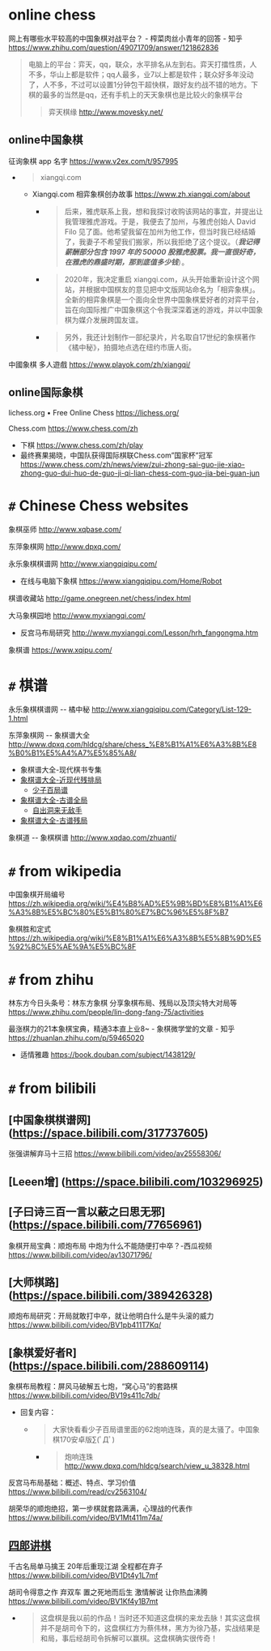 
# online chess

网上有哪些水平较高的中国象棋对战平台？ - 榨菜肉丝小青年的回答 - 知乎 https://www.zhihu.com/question/49071709/answer/121862836
> 电脑上的平台：弈天，qq，联众，水平排名从左到右。弈天打擂性质，人不多，华山上都是软件；qq人最多，业7以上都是软件；联众好多年没动了，人不多，不过可以设置1分钟包干超快棋，跟好友约战不错的地方。下棋的最多的当然是qq，还有手机上的天天象棋也是比较火的象棋平台
>> 弈天棋缘 http://www.movesky.net/

## online中国象棋

征询象棋 app 名字 https://www.v2ex.com/t/957995
- > xiangqi.com
  * Xiangqi.com 相弈象棋创办故事 https://www.zh.xiangqi.com/about
    + > 后来，雅虎联系上我，想和我探讨收购该网站的事宜，并提出让我管理雅虎游戏。于是，我便去了加州，与雅虎创始人 David Filo 见了面。他希望我留在加州为他工作，但当时我已经结婚了，我妻子不希望我们搬家，所以我拒绝了这个提议。（***我记得薪酬部分包含 1997 年的 50000 股雅虎股票。我一直很好奇，在雅虎的鼎盛时期，那到底值多少钱***）。
    + > 2020年，我决定重启 xiangqi.com，从头开始重新设计这个网站，并根据中国棋友的意见把中文版网站命名为「相弈象棋」。全新的相弈象棋是一个面向全世界中国象棋爱好者的对弈平台，旨在向国际推广中国象棋这个令我深深着迷的游戏，并以中国象棋为媒介发展跨国友谊。
    + > 另外，我还计划制作一部纪录片，片名取自17世纪的象棋著作《橘中秘》，拍摄地点选在纽约市唐人街。

中國象棋 多人遊戲 https://www.playok.com/zh/xiangqi/

## online国际象棋

lichess.org • Free Online Chess https://lichess.org/

Chess.com https://www.chess.com/zh
- 下棋 https://www.chess.com/zh/play
- 最终赛果揭晓，中国队获得国际棋联Chess.com”国家杯”冠军 https://www.chess.com/zh/news/view/zui-zhong-sai-guo-jie-xiao-zhong-guo-dui-huo-de-guo-ji-qi-lian-chess-com-guo-jia-bei-guan-jun

# `#` Chinese Chess websites

象棋巫师 http://www.xqbase.com/

东萍象棋网 http://www.dpxq.com/

永乐象棋棋谱网 http://www.xiangqiqipu.com/
- 在线与电脑下象棋 https://www.xiangqiqipu.com/Home/Robot

棋谱收藏站 http://game.onegreen.net/chess/index.html

大马象棋园地 http://www.myxiangqi.com/
- 反宫马布局研究 http://www.myxiangqi.com/Lesson/hrh_fangongma.htm

象棋谱 https://www.xqipu.com/

# `#` 棋谱

永乐象棋棋谱网 -- 橘中秘 http://www.xiangqiqipu.com/Category/List-129-1.html

东萍象棋网 -- 象棋谱大全 http://www.dpxq.com/hldcg/share/chess_%E8%B1%A1%E6%A3%8B%E8%B0%B1%E5%A4%A7%E5%85%A8/
- 象棋谱大全-现代棋书专集
- [象棋谱大全-近现代残排局](http://www.dpxq.com/hldcg/share/chess_%E8%B1%A1%E6%A3%8B%E8%B0%B1%E5%A4%A7%E5%85%A8/%E8%B1%A1%E6%A3%8B%E8%B0%B1%E5%A4%A7%E5%85%A8-%E8%BF%91%E7%8E%B0%E4%BB%A3%E6%AE%8B%E6%8E%92%E5%B1%80/)
  * [少子百局谱](http://www.dpxq.com/hldcg/share/chess_%E8%B1%A1%E6%A3%8B%E8%B0%B1%E5%A4%A7%E5%85%A8/%E8%B1%A1%E6%A3%8B%E8%B0%B1%E5%A4%A7%E5%85%A8-%E8%BF%91%E7%8E%B0%E4%BB%A3%E6%AE%8B%E6%8E%92%E5%B1%80/%E5%B0%91%E5%AD%90%E7%99%BE%E5%B1%80%E8%B0%B1/)
- [象棋谱大全-古谱全局](http://www.dpxq.com/hldcg/share/chess_%E8%B1%A1%E6%A3%8B%E8%B0%B1%E5%A4%A7%E5%85%A8/%E8%B1%A1%E6%A3%8B%E8%B0%B1%E5%A4%A7%E5%85%A8-%E5%8F%A4%E8%B0%B1%E5%85%A8%E5%B1%80/)
  * [自出洞来无敌手](http://www.dpxq.com/hldcg/share/chess_%E8%B1%A1%E6%A3%8B%E8%B0%B1%E5%A4%A7%E5%85%A8/%E8%B1%A1%E6%A3%8B%E8%B0%B1%E5%A4%A7%E5%85%A8-%E5%8F%A4%E8%B0%B1%E5%85%A8%E5%B1%80/%E8%87%AA%E5%87%BA%E6%B4%9E%E6%9D%A5%E6%97%A0%E6%95%8C%E6%89%8B/)
- [象棋谱大全-古谱残局](http://www.dpxq.com/hldcg/share/chess_%E8%B1%A1%E6%A3%8B%E8%B0%B1%E5%A4%A7%E5%85%A8/%E8%B1%A1%E6%A3%8B%E8%B0%B1%E5%A4%A7%E5%85%A8-%E5%8F%A4%E8%B0%B1%E6%AE%8B%E5%B1%80/)

象棋道 -- 象棋棋谱 http://www.xqdao.com/zhuanti/

# `#` from wikipedia

中国象棋开局编号 https://zh.wikipedia.org/wiki/%E4%B8%AD%E5%9B%BD%E8%B1%A1%E6%A3%8B%E5%BC%80%E5%B1%80%E7%BC%96%E5%8F%B7

象棋胜和定式 https://zh.wikipedia.org/wiki/%E8%B1%A1%E6%A3%8B%E5%8B%9D%E5%92%8C%E5%AE%9A%E5%BC%8F

# `#` from zhihu

林东方今日头条号：林东方象棋 分享象棋布局、残局以及顶尖特大对局等 https://www.zhihu.com/people/lin-dong-fang-75/activities

最涨棋力的21本象棋宝典，精通3本直上业8~ - 象棋微学堂的文章 - 知乎 https://zhuanlan.zhihu.com/p/59465020
- 适情雅趣 https://book.douban.com/subject/1438129/

# `#` from bilibili

## [中国象棋棋谱网] (https://space.bilibili.com/317737605)

张强讲解弃马十三招 https://www.bilibili.com/video/av25558306/

## [Leeen增] (https://space.bilibili.com/103296925)

## [子曰诗三百一言以蔽之曰思无邪] (https://space.bilibili.com/77656961)

象棋开局宝典：顺炮布局 中炮为什么不能随便打中卒？-西瓜视频 https://www.bilibili.com/video/av13071796/

## [大师棋路] (https://space.bilibili.com/389426328)

顺炮布局研究：开局就敢打中卒，就让他明白什么是牛头滚的威力 https://www.bilibili.com/video/BV1pb411T7Kq/

## [象棋爱好者R] (https://space.bilibili.com/288609114)

象棋布局教程：屏风马破解五七炮，“窝心马”的套路棋 https://www.bilibili.com/video/BV19s411c7db/
- 回复内容：
  * > 大家快看看少子百局谱里面的62炮响连珠，真的是太骚了。中国象棋170安卓版∑(ﾟДﾟ)
    + > 炮响连珠 http://www.dpxq.com/hldcg/search/view_u_38328.html

反宫马布局基础：概述、特点、学习价值 https://www.bilibili.com/read/cv2563104/

胡荣华的顺炮绝招，第一步棋就套路满满，心理战的代表作 https://www.bilibili.com/video/BV1Mt411m74a/

## [四郎讲棋](https://space.bilibili.com/291377718)

千古名局单马擒王 20年后重现江湖 全程都在弃子 https://www.bilibili.com/video/BV1Dt4y1L7mf

胡司令得意之作 弃双车 置之死地而后生 激情解说 让你热血沸腾 https://www.bilibili.com/video/BV1Kf4y1B7mt
- > 这盘棋是我以前的作品！当时还不知道这盘棋的来龙去脉！其实这盘棋并不是胡司令下的，这盘棋红方为蔡伟林，黑方为徐乃基，实战结果是和局，事后经胡司令拆解可以赢棋。这盘棋确实很传奇！
